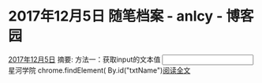 
# 2017年12月5日 随笔档案 - anlcy - 博客园






[2017年12月5日](https://www.cnblogs.com/camilla/archive/2017/12/05.html)
摘要: 方法一：获取input的文本值 <input class="form-text-normal" id="txtName" name="Name" type="text" maxlength="45" >星河学院</input> chrome.findElement( By.id("txtName")[阅读全文](https://www.cnblogs.com/camilla/p/7988241.html)

